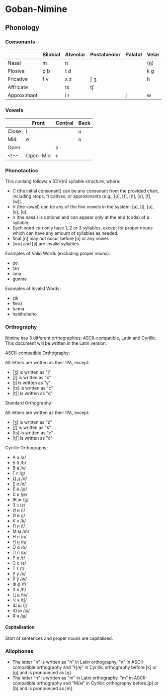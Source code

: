 # Goban-Nimine
 
## Phonology

### Consonants

|             | Bilabial | Alveolar | Postalveolar | Palatal | Velar |
|-------------|----------|----------|--------------|---------|-------|
| Nasal       | m        | n        |              |         | (ŋ)   |
| Plosive     | p b      | t d      |              |         | k g   |
| Fricative   | f v      | s z      | ʃ ʒ          |         | h     |
| Affricate   |          | ts       | tʃ           |         |       |
| Approximant |          | l r      |              | j       | w     |

### Vowels

|           | Front | Central | Back |
|-----------|-------|---------|------|
| Close     | i     |         | u    |
| Mid       | e     |         | o    |
| Open      |       | a       |      |
<!-- | Open-Mid  | ɛ     |         | ɔ    | -->

### Phonotactics

This conlang follows a (C)V(n) syllable structure, where:

* C (the initial consonant) can be any consonant from the provided chart, including stops, fricatives, or approximants (e.g., [p], [t], [n], [s], [f], [w]).
* V (the vowel) can be any of the five vowels in the system: [a], [i], [u], [e], [o].
* n (the nasal) is optional and can appear only at the end (coda) of a syllable.
* Each word can only have 1, 2 or 3 syllables, except for proper nouns which can have any amount of syllables as needed.
* final [n] may not occur before [n] or any vowel.
* [wu] and [ji] are invalid syllables.

Examples of Valid Words (excluding proper nouns):

* po
* tan
* luna
* gunme

Examples of Invalid Words:

* zik
* flevz
* tunna
* hahihuheho

### Orthography

Nimine has 3 different orthographies: ASCII-compatible, Latin and Cyrillic. This document will be written in the Latin version.

ASCII-compatible Orthography:

All letters are written as their IPA, except:
* [ʒ] is written as "j"
* [ʃ] is written as "x"
* [j] is written as "y"
* [ts] is written as "c"
* [tʃ] is written as "q"

Standard Orthography:

All letters are written as their IPA, except:
* [ʒ] is written as "ź"
* [ʃ] is written as "ś"
* [ts] is written as "c"
* [tʃ] is written as "ć"

Cyrillic Orthography:

* А а /a/
* Б б /b/
* В в /v/
* Г г /g/
* Д д /d/
* Е е /e/
* Ё ё /jo/
* Є є /je/
* Ж ж /ʒ/
* З з /z/
* И и /i/
* Й й /j/
* К к /k/
* Л л /l/
* М м /m/
* Н н /n/
* Ӈ ӈ /ŋ/
* О о /o/
* П п /p/
* Р р /r/
* С с /s/
* Т т /t/
* У у /u/
* Ў ў /w/
* Ф ф /f/
* Х х /h/
* Ц ц /ts/
* Ч ч /tʃ/
* Ш ш /ʃ/
* Ю ю /ju/
* Я я /ja/

#### Capitalisation

Start of sentences and proper nouns are capitalised.

### Allophones

* The letter "n" is written as "ń" in Latin orthography, "n" in ASCII-compatible orthography and "Ӈ/ӈ" in Cyrillic orthography before [k] or [g] and is pronounced as [ŋ].
* The letter "n" is written as "m" in Latin orthography, "m" in ASCII-compatible orthography and "М/м" in Cyrillic orthography before [p] or [b] and is pronounced as [m]. 
